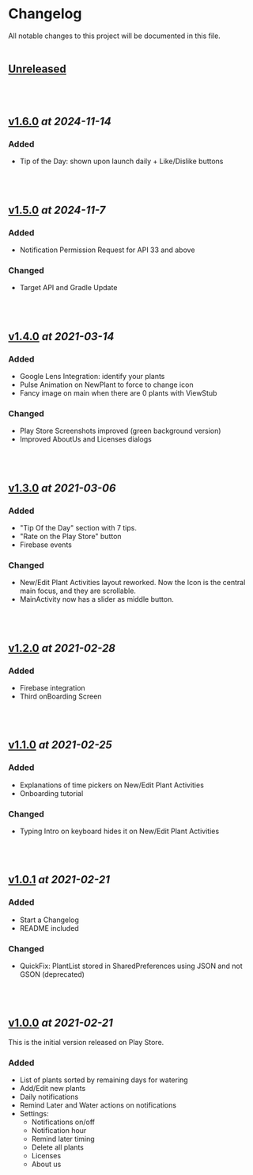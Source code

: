 # Changelog

All notable changes to this project will be documented in this file. <br> <br>

<!---           TEMPLATE

## [vX.X.X] _at 2021-XX-XX_

### **Added**
- Random things added

### **Changed**
- Random things changed

### **Removed**
- Random removed stuff

<br> <br>

-->

<!---           TAGS            -->

[unreleased]: https://github.com/OscarCaro/Wateria/compare/master...development
[v1.6.0]: https://github.com/OscarCaro/Wateria/compare/v1.5.0...v1.6.0
[v1.5.0]: https://github.com/OscarCaro/Wateria/compare/v1.4.0...v1.5.0
[v1.4.0]: https://github.com/OscarCaro/Wateria/compare/v1.3.0...v1.4.0
[v1.3.0]: https://github.com/OscarCaro/Wateria/compare/v1.2.0...v1.3.0
[v1.2.0]: https://github.com/OscarCaro/Wateria/compare/v1.1.0...v1.2.0
[v1.1.0]: https://github.com/OscarCaro/Wateria/compare/v1.0.1...v1.1.0
[v1.0.1]: https://github.com/OscarCaro/Wateria/compare/v1.0.0...v1.0.1
[v1.0.0]: https://github.com/OscarCaro/Wateria/releases/tag/v1.0.0






## [Unreleased]



<br> <br>

<!---           ======================================================================            -->

## [v1.6.0] _at 2024-11-14_

### **Added**
- Tip of the Day: shown upon launch daily + Like/Dislike buttons

<br> <br>

<!---           ======================================================================            -->

## [v1.5.0] _at 2024-11-7_

### **Added**
- Notification Permission Request for API 33 and above

### **Changed**
- Target API and Gradle Update

<br> <br>

<!---           ======================================================================            -->

## [v1.4.0] _at 2021-03-14_

### **Added**
- Google Lens Integration: identify your plants
- Pulse Animation on NewPlant to force to change icon
- Fancy image on main when there are 0 plants with ViewStub

### **Changed**
- Play Store Screenshots improved (green background version)
- Improved AboutUs and Licenses dialogs

<br> <br>

<!---           ======================================================================            -->


## [v1.3.0] _at 2021-03-06_

### **Added**
- "Tip Of the Day" section with 7 tips.
- "Rate on the Play Store" button
- Firebase events

### **Changed**
- New/Edit Plant Activities layout reworked. Now the Icon is the central main focus, and they are scrollable.
- MainActivity now has a slider as middle button.

<br> <br>


<!---           ======================================================================            -->


## [v1.2.0] _at 2021-02-28_

### **Added**
- Firebase integration
- Third onBoarding Screen

<br> <br>
<!---           ======================================================================            -->


## [v1.1.0] _at 2021-02-25_

### **Added**
- Explanations of time pickers on New/Edit Plant Activities
- Onboarding tutorial

### **Changed**
- Typing Intro on keyboard hides it on New/Edit Plant Activities

<br> <br>

<!---           ======================================================================            -->


## [v1.0.1] _at 2021-02-21_

### **Added**
- Start a Changelog
- README included

### **Changed**
- QuickFix: PlantList stored in SharedPreferences using JSON and not GSON (deprecated)


<br> <br>


<!---           ======================================================================            -->


## [v1.0.0] _at 2021-02-21_
This is the initial version released on Play Store.

### **Added**
- List of plants sorted by remaining days for watering
- Add/Edit new plants
- Daily notifications
- Remind Later and Water actions on notifications
- Settings: 
    - Notifications on/off
    - Notification hour
    - Remind later timing
    - Delete all plants
    - Licenses
    - About us




